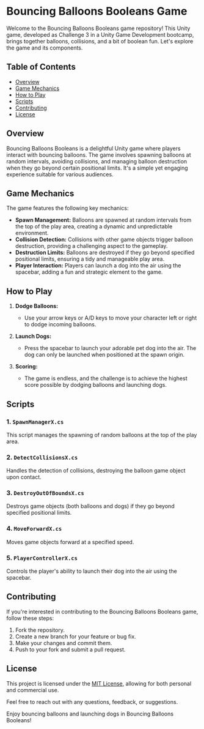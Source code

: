 # Bouncing Balloons Booleans Game

Welcome to the Bouncing Balloons Booleans game repository! This Unity game, developed as Challenge 3 in a Unity Game Development bootcamp, brings together balloons, collisions, and a bit of boolean fun. Let's explore the game and its components.

## Table of Contents

- [Overview](#overview)
- [Game Mechanics](#game-mechanics)
- [How to Play](#how-to-play)
- [Scripts](#scripts)
- [Contributing](#contributing)
- [License](#license)

## Overview

Bouncing Balloons Booleans is a delightful Unity game where players interact with bouncing balloons. The game involves spawning balloons at random intervals, avoiding collisions, and managing balloon destruction when they go beyond certain positional limits. It's a simple yet engaging experience suitable for various audiences.

## Game Mechanics

The game features the following key mechanics:

- **Spawn Management:** Balloons are spawned at random intervals from the top of the play area, creating a dynamic and unpredictable environment.
- **Collision Detection:** Collisions with other game objects trigger balloon destruction, providing a challenging aspect to the gameplay.
- **Destruction Limits:** Balloons are destroyed if they go beyond specified positional limits, ensuring a tidy and manageable play area.
- **Player Interaction:** Players can launch a dog into the air using the spacebar, adding a fun and strategic element to the game.

## How to Play

1. **Dodge Balloons:**
   - Use your arrow keys or A/D keys to move your character left or right to dodge incoming balloons.

2. **Launch Dogs:**
   - Press the spacebar to launch your adorable pet dog into the air. The dog can only be launched when positioned at the spawn origin.

3. **Scoring:**
   - The game is endless, and the challenge is to achieve the highest score possible by dodging balloons and launching dogs.

## Scripts

### 1. `SpawnManagerX.cs`

This script manages the spawning of random balloons at the top of the play area.

### 2. `DetectCollisionsX.cs`

Handles the detection of collisions, destroying the balloon game object upon contact.

### 3. `DestroyOutOfBoundsX.cs`

Destroys game objects (both balloons and dogs) if they go beyond specified positional limits.

### 4. `MoveForwardX.cs`

Moves game objects forward at a specified speed.

### 5. `PlayerControllerX.cs`

Controls the player's ability to launch their dog into the air using the spacebar.

## Contributing

If you're interested in contributing to the Bouncing Balloons Booleans game, follow these steps:

1. Fork the repository.
2. Create a new branch for your feature or bug fix.
3. Make your changes and commit them.
4. Push to your fork and submit a pull request.

## License

This project is licensed under the [MIT License](LICENSE), allowing for both personal and commercial use.

Feel free to reach out with any questions, feedback, or suggestions.

Enjoy bouncing balloons and launching dogs in Bouncing Balloons Booleans!
